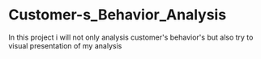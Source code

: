 # Customer-s_Behavior_Analysis
In this project i will not only analysis customer's behavior's but also try to visual presentation of my analysis
